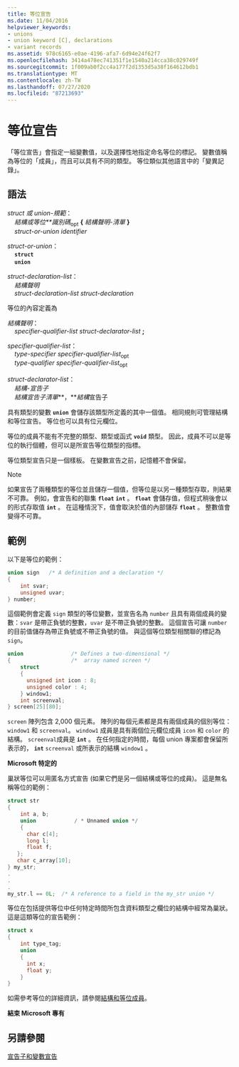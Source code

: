 ```yaml
---
title: 等位宣告
ms.date: 11/04/2016
helpviewer_keywords:
- unions
- union keyword [C], declarations
- variant records
ms.assetid: 978c6165-e0ae-4196-afa7-6d94e24f62f7
ms.openlocfilehash: 3414a478ec741351f1e1540a214cca38c029749f
ms.sourcegitcommit: 1f009ab0f2cc4a177f2d1353d5a38f164612bdb1
ms.translationtype: MT
ms.contentlocale: zh-TW
ms.lasthandoff: 07/27/2020
ms.locfileid: "87213693"
---
```

# <a name="union-declarations"></a>等位宣告

「等位宣告」會指定一組變數值，以及選擇性地指定命名等位的標記。 變數值稱為等位的「成員」，而且可以具有不同的類型。 等位類似其他語言中的「變異記錄」。

## <a name="syntax"></a>語法

*struct 或 union-規範*：<br/>
&nbsp;&nbsp;&nbsp;&nbsp;*結構或等位**識別碼*<sub>opt</sub> **{** *結構聲明-清單* **}**<br/>
&nbsp;&nbsp;&nbsp;&nbsp;*struct-or-union* *identifier*

*struct-or-union*：<br/>
&nbsp;&nbsp;&nbsp;&nbsp;**`struct`**<br/>
&nbsp;&nbsp;&nbsp;&nbsp;**`union`**

*struct-declaration-list*：<br/>
&nbsp;&nbsp;&nbsp;&nbsp;*結構聲明*<br/>
&nbsp;&nbsp;&nbsp;&nbsp;*struct-declaration-list* *struct-declaration*

等位的內容定義為

*結構聲明*：<br/>
&nbsp;&nbsp;&nbsp;&nbsp;*specifier-qualifier-list* *struct-declarator-list*  **;**

*specifier-qualifier-list*：<br/>
&nbsp;&nbsp;&nbsp;&nbsp;*type-specifier* *specifier-qualifier-list*<sub>opt</sub> <br/>
&nbsp;&nbsp;&nbsp;&nbsp;*type-qualifier* *specifier-qualifier-list*<sub>opt</sub>

*struct-declarator-list*：<br/>
&nbsp;&nbsp;&nbsp;&nbsp;*結構-宣告子*<br/>
&nbsp;&nbsp;&nbsp;&nbsp;*結構宣告子清單***，***結構*宣告子    

具有類型的變數 **`union`** 會儲存該類型所定義的其中一個值。 相同規則可管理結構和等位宣告。 等位也可以具有位元欄位。

等位的成員不能有不完整的類型、類型或函式 **`void`** 類型。 因此，成員不可以是等位的執行個體，但可以是所宣告等位類型的指標。

等位類型宣告只是一個樣板。 在變數宣告之前，記憶體不會保留。

> [!NOTE]
> 如果宣告了兩種類型的等位並且儲存一個值，但等位是以另一種類型存取，則結果不可靠。 例如，會宣告和的聯集 **`float`** **`int`** 。 **`float`** 會儲存值，但程式稍後會以的形式存取值 **`int`** 。 在這種情況下，值會取決於值的內部儲存 **`float`** 。 整數值會變得不可靠。

## <a name="examples"></a>範例

以下是等位的範例：

```C
union sign   /* A definition and a declaration */
{
    int svar;
    unsigned uvar;
} number;
```

這個範例會定義 `sign` 類型的等位變數，並宣告名為 `number` 且具有兩個成員的變數：`svar` 是帶正負號的整數，`uvar` 是不帶正負號的整數。 這個宣告可讓 `number` 的目前值儲存為帶正負號或不帶正負號的值。 與這個等位類型相關聯的標記為 `sign`。

```C
union               /* Defines a two-dimensional */
{                   /*  array named screen */
    struct
    {
      unsigned int icon : 8;
      unsigned color : 4;
    } window1;
    int screenval;
} screen[25][80];
```

`screen` 陣列包含 2,000 個元素。 陣列的每個元素都是具有兩個成員的個別等位：`window1` 和 `screenval`。 `window1` 成員是具有兩個位元欄位成員 `icon` 和 `color` 的結構。 `screenval`成員是 **`int`** 。 在任何指定的時間，每個 union 專案都會保留所表示的， **`int`** `screenval` 或所表示的結構 `window1` 。

**Microsoft 特定的**

巢狀等位可以用匿名方式宣告 (如果它們是另一個結構或等位的成員)。 這是無名稱等位的範例：

```C
struct str
{
    int a, b;
    union            / * Unnamed union */
    {
      char c[4];
      long l;
      float f;
   };
   char c_array[10];
} my_str;
.
.
.
my_str.l == 0L;  /* A reference to a field in the my_str union */
```

等位在包括提供等位中任何特定時間所包含資料類型之欄位的結構中經常為巢狀。 這是這類等位的宣告範例：

```C
struct x
{
    int type_tag;
    union
    {
      int x;
      float y;
    }
}
```

如需參考等位的詳細資訊，請參閱[結構和等位成員](../c-language/structure-and-union-members.md)。

**結束 Microsoft 專有**

## <a name="see-also"></a>另請參閱

[宣告子和變數宣告](../c-language/declarators-and-variable-declarations.md)
